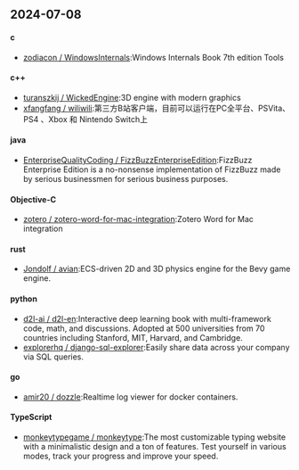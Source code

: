 ## 2024-07-08
#### c
* [zodiacon / WindowsInternals](https://github.com/zodiacon/WindowsInternals):Windows Internals Book 7th edition Tools
#### c++
* [turanszkij / WickedEngine](https://github.com/turanszkij/WickedEngine):3D engine with modern graphics
* [xfangfang / wiliwili](https://github.com/xfangfang/wiliwili):第三方B站客户端，目前可以运行在PC全平台、PSVita、PS4 、Xbox 和 Nintendo Switch上
#### java
* [EnterpriseQualityCoding / FizzBuzzEnterpriseEdition](https://github.com/EnterpriseQualityCoding/FizzBuzzEnterpriseEdition):FizzBuzz Enterprise Edition is a no-nonsense implementation of FizzBuzz made by serious businessmen for serious business purposes.
#### Objective-C
* [zotero / zotero-word-for-mac-integration](https://github.com/zotero/zotero-word-for-mac-integration):Zotero Word for Mac integration
#### rust
* [Jondolf / avian](https://github.com/Jondolf/avian):ECS-driven 2D and 3D physics engine for the Bevy game engine.
#### python
* [d2l-ai / d2l-en](https://github.com/d2l-ai/d2l-en):Interactive deep learning book with multi-framework code, math, and discussions. Adopted at 500 universities from 70 countries including Stanford, MIT, Harvard, and Cambridge.
* [explorerhq / django-sql-explorer](https://github.com/explorerhq/django-sql-explorer):Easily share data across your company via SQL queries.
#### go
* [amir20 / dozzle](https://github.com/amir20/dozzle):Realtime log viewer for docker containers.
#### TypeScript
* [monkeytypegame / monkeytype](https://github.com/monkeytypegame/monkeytype):The most customizable typing website with a minimalistic design and a ton of features. Test yourself in various modes, track your progress and improve your speed.

